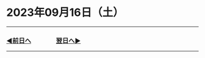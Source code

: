 # 2023年09月16日（土）

---

### [◀️前日へ](https://github.com/yuasys/chatty-journal/blob/main/2023/09/2023-09-15.md)&emsp;&emsp;&emsp;&emsp;[翌日へ▶️](https://github.com/yuasys/chatty-journal/blob/main/2023/09/2023-09-17.md)

---
